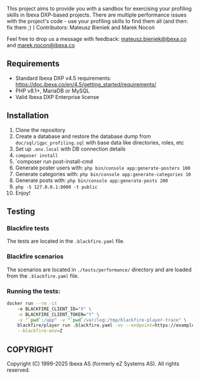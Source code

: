 This project aims to provide you with a sandbox for exercising your profiling skills in Ibexa DXP-based projects.
There are multiple performance issues with the project's code - use your profiling skills to find them all (and then: fix them ;) )
Contributors: Mateusz Bieniek and Marek Nocoń

Feel free to drop us a message with feedback: mateusz.bieniek@ibexa.co and marek.nocon@ibexa.co

## Requirements
- Standard Ibexa DXP v4.5 requirements: https://doc.ibexa.co/en/4.5/getting_started/requirements/
- PHP v8.1+, MariaDB or MySQL
- Valid Ibexa DXP Enterprise license

## Installation
1. Clone the repository
2. Create a database and restore the database dump from `doc/sql/igpc_profiling.sql` with base data like directories, roles, etc
3. Set up `.env.local` with DB connection details
4. `composer install`
5. `composer run post-install-cmd
6. Generate poster users with: `php bin/console app:generate-posters 100`
7. Generate categories with: `php bin/console app:generate-categories 10`
8. Generate posts with: `php bin/console app:generate-posts 200`
9. `php -S 127.0.0.1:8000 -t public`
10. Enjoy!

## Testing

### Blackfire tests

The tests are located in the `.blackfire.yaml` file.

### Blackfire scenarios

The scenarios are located in `./tests/performance/` directory and are loaded from the `.blackfire.yaml` file.

### Running the tests:

```sh
docker run --rm -it 
    -e BLACKFIRE_CLIENT_ID="X" \
    -e BLACKFIRE_CLIENT_TOKEN="Y" \
    -v "`pwd`:/app" -v "`pwd`/var/log:/tmp/blackfire-player-trace" \
    blackfire/player run .blackfire.yaml -vv --endpoint=https://example.com --tracer -vv \
    --blackfire-env=Z
```

## COPYRIGHT
Copyright (C) 1999-2025 Ibexa AS (formerly eZ Systems AS). All rights reserved.
